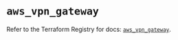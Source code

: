# `aws_vpn_gateway`

Refer to the Terraform Registry for docs: [`aws_vpn_gateway`](https://registry.terraform.io/providers/hashicorp/aws/4.54.0/docs/resources/vpn_gateway).

